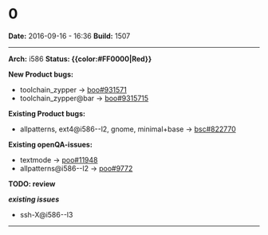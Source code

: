 # 0


**Date:** 2016-09-16 - 16:36
**Build:** 1507

---

**Arch:** i586
**Status: {{color:#FF0000|Red}}**

**New Product bugs:**

* toolchain_zypper -> [boo#931571](https://bugzilla.opensuse.org/show_bug.cgi?id=931571)
* toolchain_zypper@bar -> [boo#9315715](https://bugzilla.opensuse.org/show_bug.cgi?id=9315715)


**Existing Product bugs:**

* allpatterns, ext4@i586--l2, gnome, minimal+base -> [bsc#822770](https://bugzilla.opensuse.org/show_bug.cgi?id=822770)


**Existing openQA-issues:**

* textmode -> [poo#11948](https://progress.opensuse.org/issues/11948)
* allpatterns@i586--l2 -> [poo#9772](https://progress.opensuse.org/issues/9772)


**TODO: review**

***existing issues***

* ssh-X@i586--l3



---
